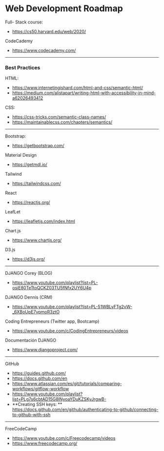 # Web Development Roadmap

Full- Stack course:
* https://cs50.harvard.edu/web/2020/

CodeCademy
* https://www.codecademy.com/

***

### Best Practices
HTML:
* https://www.internetingishard.com/html-and-css/semantic-html/
* https://medium.com/alistapart/writing-html-with-accessibility-in-mind-a62026493412

CSS:
* https://css-tricks.com/semantic-class-names/
* https://maintainablecss.com/chapters/semantics/

***

Bootstrap:
* https://getbootstrap.com/

Material Design
* https://getmdl.io/

Tailwind
* https://tailwindcss.com/

React
* https://reactjs.org/

LeafLet
* https://leafletjs.com/index.html

Chart.js
* https://www.chartjs.org/

D3.js
* https://d3js.org/

***

DJANGO Corey (BLOG)
* https://www.youtube.com/playlist?list=PL-osiE80TeTtoQCKZ03TU5fNfx2UY6U4p

DJANGO Dennis (CRM)
* https://www.youtube.com/playlist?list=PL-51WBLyFTg2vW-_6XBoUpE7vpmoR3ztO

Coding Entrepreneurs (Twitter app, Bootcamp)
* https://www.youtube.com/c/CodingEntrepreneurs/videos

Documentación DJANGO
* https://www.djangoproject.com/

***

GitHub
* https://guides.github.com/
* https://docs.github.com/en
* https://www.atlassian.com/es/git/tutorials/comparing-workflows/gitflow-workflow
* https://www.youtube.com/playlist?list=PLg7s6cbtAD15G8lNyoaYDuKZSKyJrgwB- 
* **Creating SSH keys: ** https://docs.github.com/en/github/authenticating-to-github/connecting-to-github-with-ssh

***

FreeCodeCamp
* https://www.youtube.com/c/Freecodecamp/videos
* https://www.freecodecamp.org/


